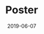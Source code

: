---
collection: talks
date: 2019-06-07
title: "Poster"
venue: "SIAM-IAM student chapter conference, University of Reading"
location: "Reading, UK"
# paperurl: 
# slidesurl: 'http://sarapv.github.io/files/slides/mcm2025.pdf'
# videourl:
# abstract: 
---